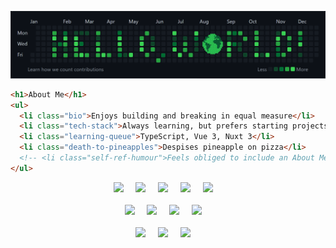 <!-- Custom "Hello, World!" Banner (Canva) -->
![Hello, World! Banner](hello-world-banner-v2.png)

```html
<h1>About Me</h1>
<ul>
  <li class="bio">Enjoys building and breaking in equal measure</li>
  <li class="tech-stack">Always learning, but prefers starting projects</li>
  <li class="learning-queue">TypeScript, Vue 3, Nuxt 3</li>
  <li class="death-to-pineapples">Despises pineapple on pizza</li>
  <!-- <li class="self-ref-humour">Feels obliged to include an About Me</li> -->
</ul>
```

<div align="center">
  <img width="57px" src="https://cdn.jsdelivr.net/gh/devicons/devicon/icons/html5/html5-plain-wordmark.svg">
  &nbsp; &nbsp;
  
  <img width="55px" src="https://cdn.jsdelivr.net/gh/devicons/devicon/icons/css3/css3-plain-wordmark.svg">
  &nbsp; &nbsp;
  
  <img width="55px" src="https://cdn.jsdelivr.net/gh/devicons/devicon/icons/sass/sass-original.svg">
  &nbsp; &nbsp;

  <img width="55px" src="https://cdn.jsdelivr.net/gh/devicons/devicon/icons/javascript/javascript-plain.svg">
  &nbsp; &nbsp;

  <img src="https://cdn.jsdelivr.net/gh/devicons/devicon/icons/typescript/typescript-plain.svg" />
  &nbsp; &nbsp;
</div>
<br>

<div align="center">
  <img width="55px" src="https://cdn.jsdelivr.net/gh/devicons/devicon/icons/vuejs/vuejs-original.svg">
  &nbsp; &nbsp;

  <img src="https://cdn.jsdelivr.net/gh/devicons/devicon/icons/nuxtjs/nuxtjs-original.svg" />
  &nbsp; &nbsp;

  <img src="https://cdn.jsdelivr.net/gh/devicons/devicon/icons/express/express-original-wordmark.svg" />
  &nbsp; &nbsp;

  <img src="https://cdn.jsdelivr.net/gh/devicons/devicon/icons/mongodb/mongodb-original.svg" />
  &nbsp; &nbsp;
</div>
<br>

<div align="center">
  <img width="55px" src="https://cdn.jsdelivr.net/gh/devicons/devicon/icons/cplusplus/cplusplus-original.svg">
  &nbsp; &nbsp;

  <img src="https://cdn.jsdelivr.net/gh/devicons/devicon/icons/qt/qt-original.svg" />
  &nbsp; &nbsp;

  <img src="https://cdn.jsdelivr.net/gh/devicons/devicon/icons/opencv/opencv-original.svg" />
  &nbsp; &nbsp;
</div>
<br>

<!-- Custom Contact Info Banner (Canva) -->
<!-- <img src="contact-info-design.png" alt="Contact Info Banner"> -->

<!-- Credits to Devicon for icons (https://devicon.dev/) -->
<link rel="stylesheet" href="https://cdn.jsdelivr.net/gh/devicons/devicon@v2.15.1/devicon.min.css">
